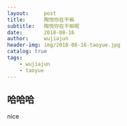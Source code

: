 ```yaml
---
layout:     post
title:      陶悦你在干嘛
subtitle:   陶悦你在干嘛呢
date:       2018-08-16
author:     wujiajun
header-img: img/2018-08-16-taoyue.jpg
catalog: true
tags:
    - wujiajun
    - taoyue
---
```


## 哈哈哈
nice

